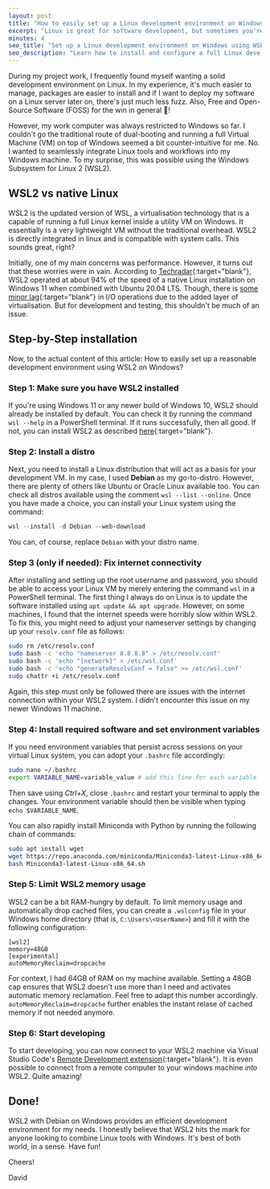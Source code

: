 ```yaml
---
layout: post
title: "How to easily set up a Linux development environment on Windows using WSL2"
excerpt: "Linux is great for software development, but sometimes you're restricted to Windows. With WSL2, you can seamlessly integrate Linux into Windows. A guide how to use Debian for development on a Windows machine."
minutes: 4
seo_title: "Set up a Linux development environment on Windows using WSL2 and Debian"
seo_description: "Learn how to install and configure a full Linux development environment on Windows using WSL2. This step-by-step guide covers Debian setup, internet fixes, environment variables, and VS Code integration."
---
```


During my project work, I frequently found myself wanting a solid development environment on Linux. In my experience, it's much easier to manage, packages are easier to install and if I want to deploy my software on a Linux server later on, there's just much less fuzz. Also, Free and Open-Source Software (FOSS) for the win in general 🐧! 

However, my work computer was always restricted to Windows so far. I couldn't go the traditional route of dual-booting and running a full Virtual Machine (VM) on top of Windows seemed a bit counter-intuitive for me. No. I wanted to seamlessly integrate Linux tools and workflows into my Windows machine. To my surprise, this was possible using the Windows Subsystem for Linux 2 (WSL2).

## WSL2 vs native Linux
WSL2 is the updated version of WSL, a virtualisation technology that is a capable of running a full Linux kernel inside a utility VM on Windows. It essentially is a very lightweight VM without the traditional overhead. WSL2 is directly integrated in linux and is compatible with system calls. This sounds great, right? 

Initially, one of my main concerns was performance. However, it turns out that these worries were in vain. According to [Techradar](https://www.techradar.com/news/windows-11-wsl-2-is-almost-as-quick-as-running-linux-natively){:target="blank"}, WSL2 operated at about 94% of the speed of a native Linux installation on Windows 11 when combined with Ubuntu 20.04 LTS. Though, there is [some minor lag](https://www.phoronix.com/review/windows11-wsl2-zen4){:target="blank"} in I/O operations due to the added layer of virtualisation. But for development and testing, this shouldn't be much of an issue.

## Step-by-Step installation
Now, to the actual content of this article: How to easily set up a reasonable development environment using WSL2 on Windows? 

### Step 1: Make sure you have WSL2 installed
If you're using Windows 11 or any newer build of Windows 10, WSL2 should already be installed by default. You can check it by running the command `wsl --help` in a PowerShell terminal. If it runs successfully, then all good. If not, you can install WSL2 as described [here](https://learn.microsoft.com/en-us/windows/wsl/install){:target="blank"}.

### Step 2: Install a distro
Next, you need to install a Linux distribution that will act as a basis for your development VM. In my case, I used **Debian** as my go-to-distro. However, there are plenty of others like Ubuntu or Oracle Linux available too. You can check all distros available using the comment `wsl --list --online`. Once you have made a choice, you can install your Linux system using the command:

```powershell
wsl --install -d Debian --web-download
```

You can, of course, replace `Debian` with your distro name.

### Step 3 (only if needed): Fix internet connectivity
After installing and setting up the root username and password, you should be able to access your Linux VM by merely entering the command `wsl` in a PowerShell terminal. The first thing I always do on Linux is to update the software installed using `apt update && apt upgrade`. However, on some machines, I found that the internet speeds were horribly slow within WSL2. To fix this, you might need to adjust your nameserver settings by changing up your `resolv.conf` file as follows:

```bash
sudo rm /etc/resolv.conf
sudo bash -c 'echo "nameserver 8.8.8.8" > /etc/resolv.conf'
sudo bash -c 'echo "[network]" > /etc/wsl.conf'
sudo bash -c 'echo "generateResolvConf = false" >> /etc/wsl.conf'
sudo chattr +i /etc/resolv.conf
```

Again, this step must only be followed there are issues with the internet connection within your WSL2 system. I didn't encounter this issue on my newer Windows 11 machine.

### Step 4: Install required software and set environment variables
If you need environment variables that persist across sessions on your virtual Linux system, you can adopt your `.bashrc` file accordingly:

```bash
sudo nano ~/.bashrc
export VARIABLE_NAME=variable_value # add this line for each variable
```

Then save using *Ctrl+X*, close `.bashrc` and restart your terminal to apply the changes. Your environment variable should then be visible when typing `echo $VARIABLE_NAME`. 

You can also rapidly install Miniconda with Python by running the following chain of commands:

```bash
sudo apt install wget
wget https://repo.anaconda.com/miniconda/Miniconda3-latest-Linux-x86_64.sh
bash Miniconda3-latest-Linux-x86_64.sh
```

### Step 5: Limit WSL2 memory usage
WSL2 can be a bit RAM-hungry by default. To limit memory usage and automatically drop cached files, you can create a `.wslconfig` file in your Windows home directory (that is, `C:\Users\<UserName>`) and fill it with the following configuration:

```
[wsl2]
memory=48GB
[experimental]
autoMemoryReclaim=dropcache
```

For context, I had 64GB of RAM on my machine available. Setting a 48GB cap ensures that WSL2 doesn't use more than I need and activates automatic memory reclamation. Feel free to adapt this number accordingly. `autoMemoryReclaim=dropcache` further enables the instant relase of cached memory if not needed anymore.

### Step 6: Start developing
To start developing, you can now connect to your WSL2 machine via Visual Studio Code's [Remote Development extension](https://code.visualstudio.com/docs/remote/remote-overview){:target="blank"}. It is even possible to connect from a remote computer to your windows machine *into* WSL2. Quite amazing!

## Done!
WSL2 with Debian on Windows provides an efficient development environment for my needs. I honestly believe that WSL2 hits the mark for anyone looking to combine Linux tools with Windows. It's best of both world, in a sense. Have fun!

Cheers!

David